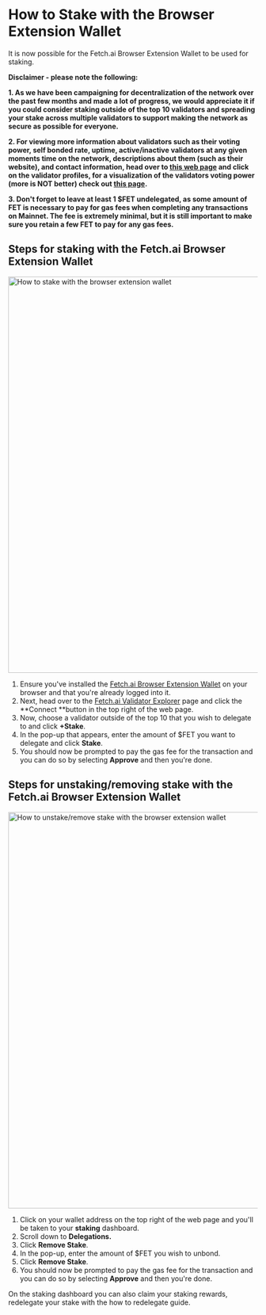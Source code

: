 


# How to Stake with the Browser Extension Wallet

It is now possible for the Fetch.ai Browser Extension Wallet to be used for staking.

**Disclaimer - please note the following:**



**1. As we have been campaigning for decentralization of the network over the past few months and made a lot of progress, we would appreciate it if you could consider staking outside of the top 10 validators and spreading your stake across multiple validators to support making the network as secure as possible for everyone.**

**2. For viewing more information about validators such as their voting power, self bonded rate, uptime, active/inactive validators at any given moments time on the network, descriptions about them (such as their website), and contact information, head over to [this web page](https://bit.ly/32fv1d9) and click on the validator profiles, for a visualization of the validators voting power (more is NOT better) check out [this page](https://bit.ly/3CGe889).**

**3. Don't forget to leave at least 1 $FET undelegated, as some amount of FET is necessary to pay for gas fees when completing any transactions on Mainnet. The fee is extremely minimal, but it is still important to make sure you retain a few FET to pay for any gas fees.**


## Steps for staking with the Fetch.ai Browser Extension Wallet


<img src="../images/staking_browser_extension_wallet.png" alt="How to stake with the browser extension wallet" class="center" style="display: block; margin-left: auto; margin-right: auto;width:800px;">

1. Ensure you've installed the [Fetch.ai Browser Extension Wallet](https://bit.ly/3CuiHSO) on your browser and that you're already logged into it.
2. Next, head over to the [Fetch.ai Validator Explorer](https://bit.ly/3CuYXP1) page and click the **Connect **button in the top right of the web page.
3. Now, choose a validator outside of the top 10 that you wish to delegate to and click **+Stake**.
4. In the pop-up that appears, enter the amount of $FET you want to delegate and click **Stake**.
5. You should now be prompted to pay the gas fee for the transaction and you can do so by selecting **Approve** and then you're done.


## Steps for unstaking/removing stake with the Fetch.ai Browser Extension Wallet

<img src="../images/unstake_browser_extension_wallet.png" alt="How to unstake/remove stake with the browser extension wallet" class="center" style="display: block; margin-left: auto; margin-right: auto;width:800px;">


1. Click on your wallet address on the top right of the web page and you'll be taken to your **staking** dashboard.
2. Scroll down to **Delegations.**
3. Click **Remove Stake**.
4. In the pop-up, enter the amount of $FET you wish to unbond.
5. Click **Remove Stake**.
6. You should now be prompted to pay the gas fee for the transaction and you can do so by selecting **Approve** and then you're done.

On the staking dashboard you can also claim your staking rewards, redelegate your stake with the how to redelegate guide.
